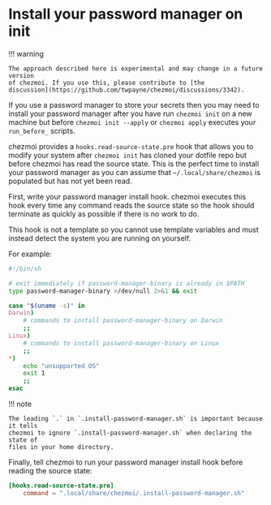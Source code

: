 # Install your password manager on init

!!! warning

    The approach described here is experimental and may change in a future version
    of chezmoi. If you use this, please contribute to [the
    discussion](https://github.com/twpayne/chezmoi/discussions/3342).

If you use a password manager to store your secrets then you may need to install
your password manager after you have run `chezmoi init` on a new machine but
before `chezmoi init --apply` or `chezmoi apply` executes your `run_before_`
scripts.

chezmoi provides a `hooks.read-source-state.pre` hook that allows you to modify your
system after `chezmoi init` has cloned your dotfile repo but before chezmoi has
read the source state. This is the perfect time to install your password manager
as you can assume that `~/.local/share/chezmoi` is populated but has not yet
been read.

First, write your password manager install hook. chezmoi executes this hook
every time any command reads the source state so the hook should terminate as
quickly as possible if there is no work to do.

This hook is not a template so you cannot use template variables and must
instead detect the system you are running on yourself.

For example:

```sh title="~/.local/share/chezmoi/.install-password-manager.sh"
#!/bin/sh

# exit immediately if password-manager-binary is already in $PATH
type password-manager-binary >/dev/null 2>&1 && exit

case "$(uname -s)" in
Darwin)
    # commands to install password-manager-binary on Darwin
    ;;
Linux)
    # commands to install password-manager-binary on Linux
    ;;
*)
    echo "unsupported OS"
    exit 1
    ;;
esac
```

!!! note

    The leading `.` in `.install-password-manager.sh` is important because it tells
    chezmoi to ignore `.install-password-manager.sh` when declaring the state of
    files in your home directory.

Finally, tell chezmoi to run your password manager install hook before reading
the source state:

```toml title=".config/chezmoi/chezmoi.toml"
[hooks.read-source-state.pre]
    command = ".local/share/chezmoi/.install-password-manager.sh"
```
